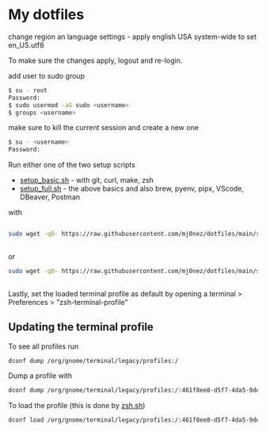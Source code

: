 # My dotfiles

change region an language settings - apply english USA system-wide to set en_US.utf8

To make sure the changes apply, logout and re-login.

add user to sudo group

```bash
$ su - root
Password:
$ sudo usermod -aG sudo <username>
$ groups <username>
```

make sure to kill the current session and create a new one

```bash
$ su - <username>
Password:
```

Run either one of the two setup scripts

* [setup_basic.sh](/setup_basic.sh) - with git, curl, make, zsh
* [setup_full.sh](/setup_full.sh) - the above basics and also brew, pyenv, pipx, VScode, DBeaver, Postman

with

```bash

sudo wget -qO- https://raw.githubusercontent.com/mj0nez/dotfiles/main/setup_basic.sh | bash
 
```

or

```bash
sudo wget -qO- https://raw.githubusercontent.com/mj0nez/dotfiles/main/setup_full.sh | bash
 
```

Lastly, set the loaded terminal profile as default by opening a terminal  > Preferences > "zsh-terminal-profile"

## Updating the terminal profile

To see all profiles run

```bash
dconf dump /org/gnome/terminal/legacy/profiles:/
```

Dump a profile with

```bash
dconf dump /org/gnome/terminal/legacy/profiles:/:461f8ee8-d5f7-4da5-9de2-58ab7f40cf4a/ > .terminal-profile.dconf
```

To load the profile (this is done by [zsh.sh](/programs/zsh.sh))

```bash
dconf load /org/gnome/terminal/legacy/profiles:/:461f8ee8-d5f7-4da5-9de2-58ab7f40cf4a/ < .terminal-profile.dconf
```
